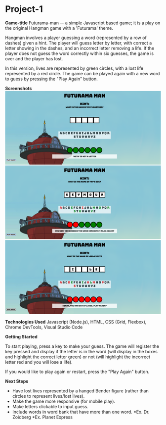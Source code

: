 # Project-1

**Game-title**
Futurama-man -- a simple Javascript based game; it is a play on the original Hangman game with a 'Futurama' theme. 

Hangman involves a player guessing a word (represented by a row of dashes) given a hint. The player will guess letter by letter, with correct a letter showing in the dashes, and an incorrect letter removing a life. If the player does not guess the word correctly within six guesses, the game is over and the player has lost. 

In this version, lives are represented by green circles, with a lost life represented by a red circle. The game can be played again with a new word to guess by pressing the "Play Again" button.

**Screenshots**
![Game start](./img/game-start.png)
![Game win](./img/game-win.png)
![Game lose](./img/game-lose.png)

**Technologies Used** 
Javascript (Node.js), HTML, CSS (Grid, Flexbox), Chrome DevTools, Visual Studio Code

**Getting Started**


To start playing, press a key to make your guess. The game will register the key pressed and display if the letter is in the word (will display in the boxes and highlight the correct letter green) or not (will highlight the incorrect letter red and you will lose a life).

If you would like to play again or restart, press the "Play Again" button. 

**Next Steps**

* Have lost lives represented by a hanged Bender figure (rather than circles to represent lives/lost lives).
* Make the game more responsive (for mobile play).
* Make letters clickable to input guess.
* Include words in word bank that have more than one word.
    *Ex. Dr. Zoidberg
    *Ex. Planet Express
